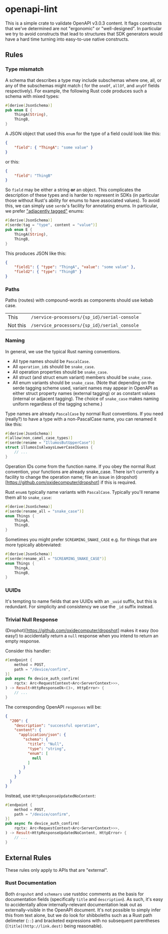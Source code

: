 # openapi-lint

This is a simple crate to validate OpenAPI v3.0.3 content. It flags constructs
that we've determined are not "ergonomic" or "well-designed". In particular we
try to avoid constructs that lead to structures that SDK generators would have
a hard time turning into easy-to-use native constructs.

## Rules

### Type mismatch

A schema that describes a type may include subschemas where one, all, or any of
the subschemas might match ( for the `oneOf`, `allOf`, and `anyOf` fields
respectively). For example, the following Rust code produces such a schema with
mixed types:

```rust
#[derive(JsonSchema)]
pub enum E {
    ThingA(String),
    ThingB,
}
```

A JSON object that used this `enum` for the type of a field could look like this:

```json
{
    "field": { "ThingA": "some value" }
}
```

or this:

```json
{
    "field": "ThingB"
}
```

So `field` may be either a string **or** an object. This complicates the
description of these types and is harder to represent in SDKs (in particular
those without Rust's ability for enums to have associated values). To avoid
this, we can simply use `serde`'s facility for annotating enums. In particular,
we prefer ["adjacently
tagged"](https://serde.rs/container-attrs.html#tag--content) enums:

```rust
#[derive(JsonSchema)]
#[serde(tag = "type", content = "value")]
pub enum E {
    ThingA(String),
    ThingB,
}
```

This produces JSON like this:

```json
{
    "field1": { "type": "ThingA", "value": "some value" },
    "field2": { "type": "ThingB" }
}
```

### Paths

Paths (routes) with compound-words as components should use kebab case.

| | |
| --- | --- |
| This | `/service-processors/{sp_id}/serial-console` |
| Not this | `/service_processors/{sp_id}/serial_console` |

### Naming

In general, we use the typical Rust naming conventions.

- All type names should be `PascalCase`.
- All `operation_id`s should be `snake_case`.
- All operation properties should be `snake_case`.
- All struct (and struct enum variant) members should be `snake_case`.
- All enum variants should be `snake_case`. (Note that depending on the serde
tagging scheme used, variant names may appear in OpenAPI as either struct
property names (external tagging) or as constant values (internal or adjacent
tagging). The choice of `snake_case` makes naming uniform regardless of the
tagging scheme.)

Type names are already `PascalCase` by normal Rust conventions. If you need
(really?) to have a type with a non-PascalCase name, you can renamed it like
this:

```rust
#[derive(JsonSchema)]
#[allow(non_camel_case_types)]
#[serde(rename = "IllumosButUpperCase")]
struct illumosIsAlwaysLowerCaseIGuess {
    // ...
}
```

Operation IDs come from the function name. If you obey the normal Rust
convention, your functions are already snake_case. There isn't currently a
facility to change the operation name; file an issue in
(dropshot)[https://github.com/oxidecomputer/dropshot] if this is required.

Rust `enum`s typically name variants with `PascalCase`. Typically you'll rename
them all to `snake_case`:

```rust
#[derive(JsonSchema)]
#[serde(rename_all = "snake_case")]
enum Things {
    ThingA,
    ThingB,
}
```

Sometimes you might prefer `SCREAMING_SNAKE_CASE` e.g. for things that are more
typically abbreviated:

```rust
#[derive(JsonSchema)]
#[serde(rename_all = "SCREAMING_SNAKE_CASE")]
enum Things {
    ThingA,
    ThingB,
}
```

### UUIDs

It's tempting to name fields that are UUIDs with an `_uuid` suffix, but this
is redundant. For simplicity and consistency we use the `_id` suffix instead.

### Trivial Null Response

(Drophot)[https://github.com/oxidecomputer/dropshot] makes it easy (too easy!)
to accidentally return a `null` response when you intend to return an empty
response.

Consider this handler:

```rust
#[endpoint {
    method = POST,
    path = "/device/confirm",
}]
pub async fn device_auth_confirm(
    rqctx: Arc<RequestContext<Arc<ServerContext>>>,
) -> Result<HttpResponseOk<()>, HttpError> {
    // ...
}
```

The corresponding OpenAPI `responses` will be:

```json
{
  "200": {
    "description": "successful operation",
    "content": {
      "application/json": {
        "schema": {
          "title": "Null",
          "type": "string",
          "enum": [
            null
          ]
        }
      }
    }
  }
}
```

Instead, use `HttpResponseUpdatedNoContent`:

```rust
#[endpoint {
    method = POST,
    path = "/device/confirm",
}]
pub async fn device_auth_confirm(
    rqctx: Arc<RequestContext<Arc<ServerContext>>>,
) -> Result<HttpResponseUpdatedNoContent, HttpError> {
    // ...
}
```

## External Rules

These rules only apply to APIs that are "external".

### Rust Documentation

Both `dropshot` and `schemars` use rustdoc comments as the basis for
documentation fields (specifically `title` and `description`). As such, it's
easy to accidentally allow internally-relevant documentation leak out as
externally-visible in the OpenAPI document. It's not possible to simply infer
this from text alone, but we do look for shibboleths such as a Rust path
delimeter (`::`) and bracketed expressions with no subsequent parentheses
(`[title](http://link.dest)` being reasonable).